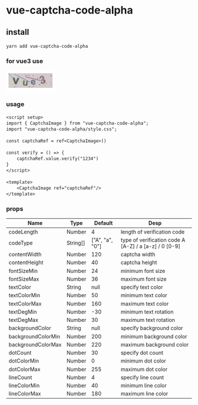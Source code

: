 # vue-captcha-code-alpha

## install
```
yarn add vue-captcha-code-alpha
```

### for vue3 use
![img.png](https://raw.githubusercontent.com/amberlin10706/vue-ts-captcha/master/img.png)

### usage
```
<script setup>
import { CaptchaImage } from "vue-captcha-code-alpha";
import "vue-captcha-code-alpha/style.css";

const captchaRef = ref<CaptchaImage>()

const verify = () => {
    captchaRef.value.verify("1234")
}
</script>

<template>
    <CaptchaImage ref="captchaRef"/>
</template>
```

### props
| Name               | Type     | Default         | Desp                                                  |
|--------------------|----------|-----------------|-------------------------------------------------------|
| codeLength         | Number   | 4               | length of verification code                           |
| codeType           | String[] | ["A", "a", "0"] | type of verification code A [A-Z] / a [a-z] / 0 [0-9] |
| contentWidth       | Number   | 120             | captcha width                                         |
| contentHeight      | Number   | 40              | captcha height                                        |
| fontSizeMin        | Number   | 24              | minimum font size                                     |
| fontSizeMax        | Number   | 36              | maximum font size                                     |
| textColor          | String   | null            | specify text color                                    |
| textColorMin       | Number   | 50              | minimum text color                                    |
| textColorMax       | Number   | 160             | maximum text color                                    |
| textDegMin         | Number   | -30             | minimum text rotation                                 |
| textDegMax         | Number   | 30              | maximum text rotation                                 |
| backgroundColor    | String   | null            | specify background color                              |
| backgroundColorMin | Number   | 200             | minimum background color                              |
| backgroundColorMax | Number   | 220             | maximum background color                              |
| dotCount           | Number   | 30              | specify dot count                                     |
| dotColorMin        | Number   | 0               | minimum dot color                                     |
| dotColorMax        | Number   | 255             | maximum dot color                                     |
| lineCount          | Number   | 4               | specify line count                                    |
| lineColorMin       | Number   | 40              | minimum line color                                    |
| lineColorMax       | Number   | 180             | maximum line color                                    |
